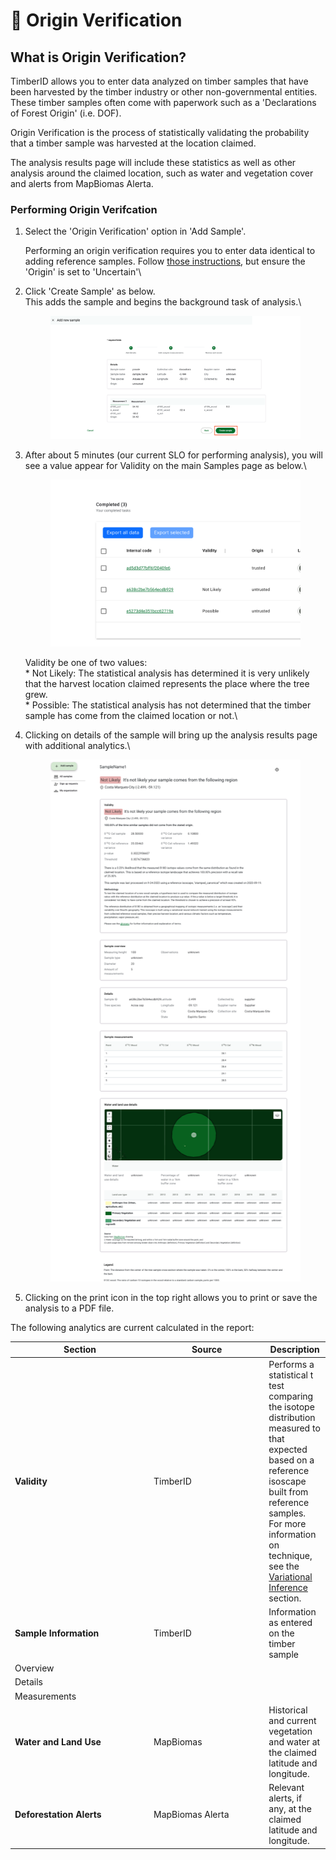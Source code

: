 # 🔎 Origin Verification

## What is Origin Verification?

TimberID allows you to enter data analyzed on timber samples that have been harvested by the timber industry or other non-governmental entities. These timber samples often come with paperwork such as a 'Declarations of Forest Origin' (i.e. DOF).&#x20;

Origin Verification is the process of statistically validating the probability that a timber sample was harvested at the location claimed.

The analysis results page will include these statistics as well as other analysis around the claimed location, such as water and vegetation cover and alerts from MapBiomas Alerta.



### Performing Origin Verifcation

1.  Select the 'Origin Verification' option in 'Add Sample'.

    Performing an origin verification requires you to enter data identical to adding reference samples. Follow [those instructions](single-reference-sample-+-import/), but ensure the 'Origin' is set to 'Uncertain'\

2.  Click 'Create Sample' as below.\
    This adds the sample and begins the background task of analysis.\


    <figure><img src="../.gitbook/assets/TimberID_createSample.png" alt=""><figcaption></figcaption></figure>


3.  After about 5 minutes (our current SLO for performing analysis), you will see a value appear for Validity on the main Samples page as below.\


    <figure><img src="../.gitbook/assets/origin_verification_summary.png" alt=""><figcaption></figcaption></figure>

    Validity be one of two values:\
    \* Not Likely: The statistical analysis has determined it is very unlikely that the harvest location claimed represents the place where the tree grew.\
    \* Possible: The statistical analysis has not determined that the timber sample has come from the claimed location or not.\

4.  Clicking on details of the sample will bring up the analysis results page with additional analytics.\


    <figure><img src="../.gitbook/assets/full_origin_verification.png" alt=""><figcaption></figcaption></figure>


5. Clicking on the print icon in the top right allows you to print or save the analysis to a PDF file.

The following analytics are current calculated in the report:

<table><thead><tr><th width="208">Section</th><th width="170.33333333333331">Source</th><th>Description</th></tr></thead><tbody><tr><td><strong>Validity</strong></td><td>TimberID</td><td>Performs a statistical t test comparing the isotope distribution measured to that expected based on a reference isoscape built from reference samples.<br>For more information on technique, see the <a href="../architecture-of-timberid/detailed-design/variational-inference-colabs/">Variational Inference</a> section.</td></tr><tr><td><strong>Sample Information</strong></td><td>TimberID</td><td>Information as entered on the timber sample</td></tr><tr><td>  Overview</td><td></td><td></td></tr><tr><td>  Details</td><td></td><td></td></tr><tr><td>  Measurements</td><td></td><td></td></tr><tr><td><strong>Water and Land Use</strong></td><td>MapBiomas</td><td>Historical and current vegetation and water at the claimed latitude and longitude.</td></tr><tr><td><strong>Deforestation Alerts</strong></td><td>MapBiomas Alerta</td><td>Relevant alerts, if any, at the claimed latitude and longitude.</td></tr></tbody></table>

